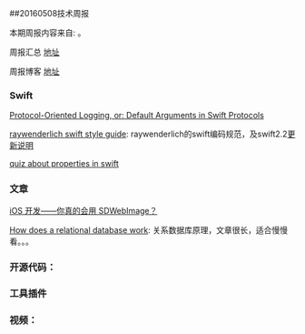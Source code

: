 
##20160508技术周报

本期周报内容来自: 。

周报汇总 [地址](https://github.com/BaiduHiDeviOS/iOS-Tech-Weekly)

周报博客 [地址](http://baiduhidevios.github.io/)

### Swift

[Protocol-Oriented Logging, or: Default Arguments in Swift Protocols](http://oleb.net/blog/2016/05/default-arguments-in-protocols/)

[raywenderlich swift style guide](https://github.com/raywenderlich/swift-style-guide): raywenderlich的swift编码规范，及swift2.2[更新说明](https://www.raywenderlich.com/133102/swift-style-guide-april-2016-update)

[quiz about properties in swift](http://allblue.me/swift/2016/01/08/quiz-about-properties-in-swift/)

### 文章

[iOS 开发——你真的会用 SDWebImage？](http://gold.xitu.io/entry/57285c5e2e958a0068db2f9e)

[How does a relational database work](http://coding-geek.com/how-databases-work/): 关系数据库原理，文章很长，适合慢慢看。。。

### 开源代码：


### 工具插件


### 视频：
